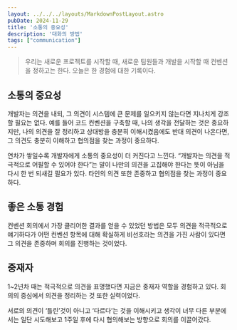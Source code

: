 ```yaml
---
layout: ../../../layouts/MarkdownPostLayout.astro
pubDate: 2024-11-29
title: '소통의 중요성'
description: '대화의 방법'
tags: ["communication"]
---
```


> 우리는 새로운 프로젝트를 시작할 때, 새로운 팀원들과 개발을 시작할 때 컨벤션을 정하고는 한다. 오늘은 한 경험에 대한 기록이다.
> 

## 소통의 중요성

개발자는 의견을 내되, 그 의견이 시스템에 큰 문제를 일으키지 않는다면 지나치게 강조할 필요는 없다. 예를 들어 코드 컨벤션을 구축할 때, 나의 생각을 전달하는 것은 중요하지만, 나의 의견을 잘 정리하고 상대방을 충분히 이해시켰음에도 반대 의견이 나온다면, 그 의견도 충분히 이해하고 협의점을 찾는 과정이 중요하다.

연차가 쌓일수록 개발자에게 소통의 중요성이 더 커진다고 느낀다. “개발자는 의견을 적극적으로 어필할 수 있어야 한다”는 말이 나만의 의견을 고집해야 한다는 뜻이 아님을 다시 한 번 되새길 필요가 있다. 타인의 의견 또한 존중하고 협의점을 찾는 과정이 중요하다.

## 좋은 소통 경험

컨벤션 회의에서 가장 클리어한 결과를 얻을 수 있었던 방법은 모두 의견을 적극적으로 얘기하다가 어떤 컨벤션 항목에 대해 확실하게 비선호라는 의견을 가진 사람이 있다면 그 의견을 존중하며 회의를 진행하는 것이었다.

## 중재자

1~2년차 때는 적극적으로 의견을 표명했다면 지금은 중재자 역할을 경험하고 있다. 회의의 중심에서 의견을 정리하는 것 또한 실력이었다.

서로의 의견이 ‘틀린’것이 아니고 ‘다르다’는 것을 이해시키고 생각이 너무 다른 부분에서는 일단 시도해보고 1주일 후에 다시 협의해보는 방향으로 회의를 이끌어갔다.